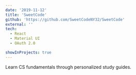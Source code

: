 ```yaml
---
date: '2019-11-12'
title: 'SweetCode'
github: 'https://github.com/SweetCodeNY32/SweetCode'
external: ''
tech:
  - React
  - Material UI
  - OAuth 2.0

showInProjects: true
---
```


Learn CS fundamentals through personalized study guides.
